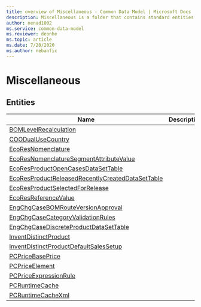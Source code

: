 ```yaml
---
title: overview of Miscellaneous - Common Data Model | Microsoft Docs
description: Miscellaneous is a folder that contains standard entities related to the Common Data Model.
author: nenad1002
ms.service: common-data-model
ms.reviewer: deonhe
ms.topic: article
ms.date: 7/20/2020
ms.author: nebanfic
---
```


# Miscellaneous


## Entities

|Name|Description|
|---|---|
|[BOMLevelRecalculation](BOMLevelRecalculation.md)||
|[COODualUseCountry](COODualUseCountry.md)||
|[EcoResNomenclature](EcoResNomenclature.md)||
|[EcoResNomenclatureSegmentAttributeValue](EcoResNomenclatureSegmentAttributeValue.md)||
|[EcoResProductOpenCasesDataSetTable](EcoResProductOpenCasesDataSetTable.md)||
|[EcoResProductReleasedRecentlyCreatedDataSetTable](EcoResProductReleasedRecentlyCreatedDataSetTable.md)||
|[EcoResProductSelectedForRelease](EcoResProductSelectedForRelease.md)||
|[EcoResReferenceValue](EcoResReferenceValue.md)||
|[EngChgCaseBOMRouteVersionApproval](EngChgCaseBOMRouteVersionApproval.md)||
|[EngChgCaseCategoryValidationRules](EngChgCaseCategoryValidationRules.md)||
|[EngChgCaseDiscreteProductDataSetTable](EngChgCaseDiscreteProductDataSetTable.md)||
|[InventDistinctProduct](InventDistinctProduct.md)||
|[InventDistinctProductDefaultSalesSetup](InventDistinctProductDefaultSalesSetup.md)||
|[PCPriceBasePrice](PCPriceBasePrice.md)||
|[PCPriceElement](PCPriceElement.md)||
|[PCPriceExpressionRule](PCPriceExpressionRule.md)||
|[PCRuntimeCache](PCRuntimeCache.md)||
|[PCRuntimeCacheXml](PCRuntimeCacheXml.md)||
